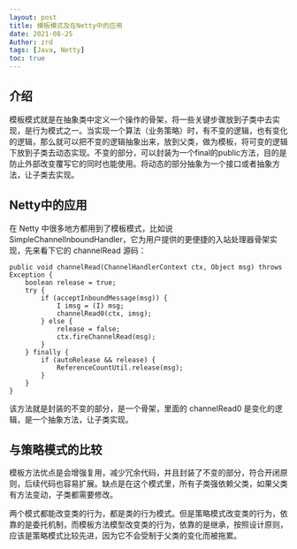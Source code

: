 ```yaml
---
layout: post
title: 模板模式及在Netty中的应用
date: 2021-08-25
Author: zrd
tags: [Java, Netty]
toc: true
---
```


## 介绍

模板模式就是在抽象类中定义一个操作的骨架，将一些关键步骤放到子类中去实现，是行为模式之一。当实现一个算法（业务策略）时，有不变的逻辑，也有变化的逻辑，那么就可以把不变的逻辑抽象出来，放到父类，做为模板，将可变的逻辑下放到子类去动态实现。不变的部分，可以封装为一个final的public方法，目的是防止外部改变覆写它的同时也能使用。将动态的部分抽象为一个接口或者抽象方法，让子类去实现。

## Netty中的应用

在 Netty 中很多地方都用到了模板模式，比如说 SimpleChannelInboundHandler，它为用户提供的更便捷的入站处理器骨架实现，先来看下它的 channelRead 源码：

```
public void channelRead(ChannelHandlerContext ctx, Object msg) throws Exception {
    boolean release = true;
    try {
        if (acceptInboundMessage(msg)) {
            I imsg = (I) msg;
            channelRead0(ctx, imsg);
        } else {
            release = false;
            ctx.fireChannelRead(msg);
        }
    } finally {
        if (autoRelease && release) {
            ReferenceCountUtil.release(msg);
        }
    }
}
```

该方法就是封装的不变的部分，是一个骨架，里面的 channelRead0 是变化的逻辑，是一个抽象方法，让子类实现。

## 与策略模式的比较

模板方法优点是会增强复用，减少冗余代码，并且封装了不变的部分，符合开闭原则，后续代码也容易扩展。缺点是在这个模式里，所有子类强依赖父类，如果父类有方法变动，子类都需要修改。

两个模式都能改变类的行为，都是类的行为模式。但是策略模式改变类的行为，依靠的是委托机制，而模板方法模型改变类的行为，依靠的是继承，按照设计原则，应该是策略模式比较先进，因为它不会受制于父类的变化而被拖累。
